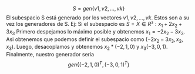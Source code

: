  $$S = gen\{v1,v2,...,vk\}$$
 El subespacio S está generado por los vectores $v1,v2,...,vk$. Estos son a su vez los generadores de S.
Ej: Si el subespacio es $S = X \in R³ : x_1 +2x_2+3x_3$ 
Primero despejamos lo máximo posible y obtenemos $x_1 = -2x_2-3x_3$. Asi obtenemos que podemos definir el subespacio como $(-2x_2-3x_3, x_2, x_3)$. Luego, desacoplamos y obtenemos 
$x_2 * (-2, 1, 0)$ y $x_3(-3, 0, 1)$. Finalmente, nuestro generador seria $$gen\{(-2, 1, 0)^T, (-3, 0, 1)^T\}$$